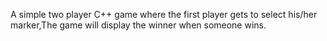 A simple two player C++ game where the first player gets to select his/her marker,The game will display the winner when someone wins.
